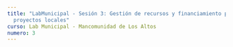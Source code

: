 ```yaml
---
title: "LabMunicipal - Sesión 3: Gestión de recursos y financiamiento para
  proyectos locales"
curso: Lab Municipal - Mancomunidad de Los Altos
numero: 3
---
```

